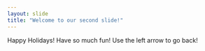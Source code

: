 ```yaml
---
layout: slide
title: "Welcome to our second slide!"
---
```

Happy Holidays! Have so much fun!
Use the left arrow to go back!